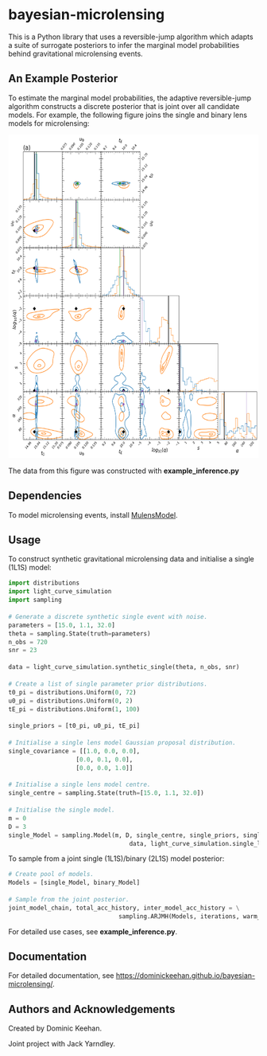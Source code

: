 # bayesian-microlensing
This is a Python library that uses a reversible-jump algorithm which adapts a suite of surrogate posteriors to infer the marginal model probabilities behind gravitational microlensing events.   

## An Example Posterior
To estimate the marginal model probabilities, the adaptive reversible-jump algorithm constructs a discrete posterior that is joint over all candidate models. For example, the following figure joins the single and binary lens models for microlensing:

<img src="source/figures/1-broccoli.png" width="650" height="650">

The data from this figure was constructed with **example_inference.py**

## Dependencies
To model microlensing events, install [MulensModel](https://rpoleski.github.io/MulensModel/install.html).

## Usage
To construct synthetic gravitational microlensing data and initialise a single (1L1S) model:
```python
import distributions
import light_curve_simulation
import sampling

# Generate a discrete synthetic single event with noise.
parameters = [15.0, 1.1, 32.0]
theta = sampling.State(truth=parameters)
n_obs = 720
snr = 23

data = light_curve_simulation.synthetic_single(theta, n_obs, snr)

# Create a list of single parameter prior distributions.
t0_pi = distributions.Uniform(0, 72)
u0_pi = distributions.Uniform(0, 2)
tE_pi = distributions.Uniform(1, 100)

single_priors = [t0_pi, u0_pi, tE_pi]

# Initialise a single lens model Gaussian proposal distribution.
single_covariance = [[1.0, 0.0, 0.0],
                   [0.0, 0.1, 0.0],
                   [0.0, 0.0, 1.0]]

# Initialise a single lens model centre.
single_centre = sampling.State(truth=[15.0, 1.1, 32.0])

# Initialise the single model.
m = 0
D = 3
single_Model = sampling.Model(m, D, single_centre, single_priors, single_covariance, \
                                  data, light_curve_simulation.single_log_likelihood)
```

To sample from a joint single (1L1S)/binary (2L1S) model posterior:

```python
# Create pool of models.
Models = [single_Model, binary_Model]

# Sample from the joint posterior.
joint_model_chain, total_acc_history, inter_model_acc_history = \
                               sampling.ARJMH(Models, iterations, warm_up_iterations)
```
For detailed use cases, see **example_inference.py**.

## Documentation
For detailed documentation, see https://dominickeehan.github.io/bayesian-microlensing/.

## Authors and Acknowledgements
Created by Dominic Keehan.

Joint project with Jack Yarndley.
